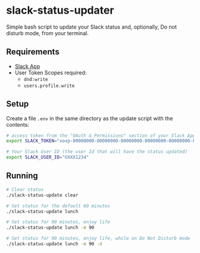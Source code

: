 # slack-status-updater

Simple bash script to update your Slack status and, optionally, Do not disturb mode, from your terminal.

## Requirements

* [Slack App](https://api.slack.com/apps)
* User Token Scopes required:
  * `dnd:write`
  * `users.profile.write`

## Setup

Create a file `.env` in the same directory as the update script with the contents:

```bash
# access token from the "OAuth & Permissions" section of your Slack App
export SLACK_TOKEN="xoxp-00000000-00000000-00000000-00000000-00000000-00000000-00000000"

# Your Slack User ID (the user Id that will have the status updated)
export SLACK_USER_ID="UXXX1234"
```

## Running

```bash
# Clear status
./slack-status-update clear

# Set status for the default 60 minutes
./slack-status-update lunch

# Set status for 90 minutes, enjoy life
./slack-status-update lunch -m 90

# Set status for 90 minutes, enjoy life, while on Do Not Disturb mode
./slack-status-update lunch -m 90 -d
```
